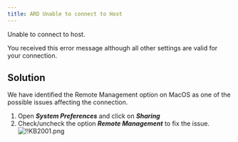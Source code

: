```yaml
---
title: ARD Unable to connect to Host
---
```

Unable to connect to host.  

You received this error message although all other settings are valid for your connection.  

## Solution

We have identified the Remote Management option on MacOS as one of the possible issues affecting the connection.  

1. Open ***System Preferences*** and click on ***Sharing***
1. Check/uncheck the option ***Remote Management*** to fix the issue.  
![!!KB2001.png](/img/en/kb/KB2001.png)
